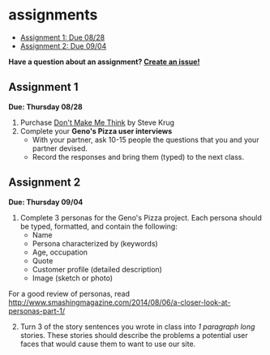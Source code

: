 assignments
===========

- [Assignment 1: Due 08/28](#assignment-1)
- [Assignment 2: Due 09/04](#assignment-2)

**Have a question about an assignment? [Create an issue!](https://github.com/advanced-web-design/assignments/issues)**

## Assignment 1

**Due: Thursday 08/28** 

1. Purchase [Don't Make Me Think](http://www.amazon.com/gp/product/0321965515/) by Steve Krug
2. Complete your **Geno's Pizza user interviews**
	- With your partner, ask 10-15 people the questions that you and your partner devised.
	- Record the responses and bring them (typed) to the next class.

## Assignment 2

**Due: Thursday 09/04**

1. Complete 3 personas for the Geno's Pizza project. Each persona should be typed, formatted, and contain the following:
	- Name
	- Persona characterized by (keywords)
	- Age, occupation
	- Quote
	- Customer profile (detailed description)
	- Image (sketch or photo)

For a good review of personas, read http://www.smashingmagazine.com/2014/08/06/a-closer-look-at-personas-part-1/

2. Turn 3 of the story sentences you wrote in class into *1 paragraph long* stories. These stories should describe the problems a potential user faces that would cause them to want to use our site.

 
